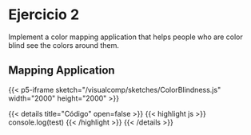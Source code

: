 # Ejercicio 2

Implement a color mapping application that helps people who are color blind see the colors around them.

## Mapping Application

{{< p5-iframe sketch="/visualcomp/sketches/ColorBlindness.js" width="2000" height="2000" >}}

{{< details title="Código" open=false >}}
{{< highlight js >}}
console.log(test)
{{< /highlight >}}
{{< /details >}}